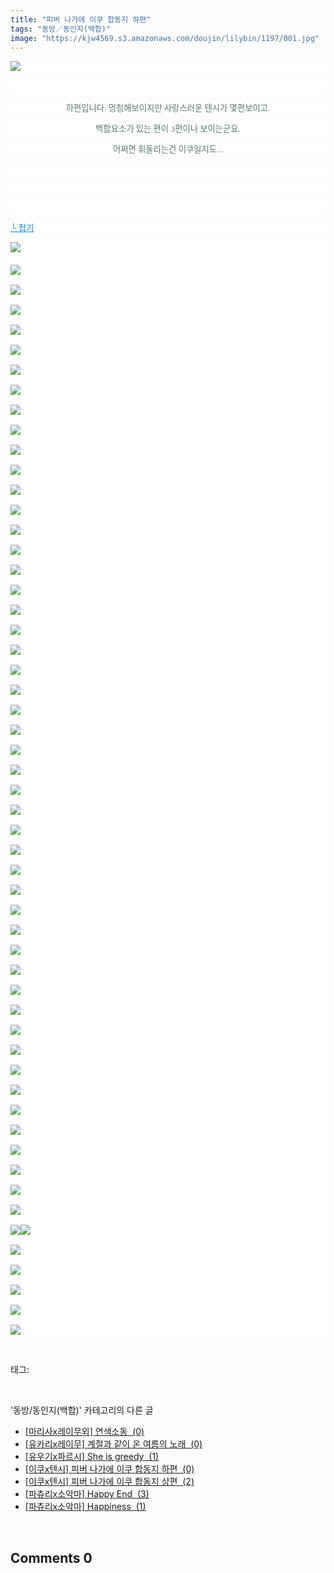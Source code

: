 ```yaml
---
title: "피버 나가에 이쿠 합동지 하편"
tags: "동방／동인지(백합)"
image: "https://kjw4569.s3.amazonaws.com/doujin/lilybin/1197/001.jpg"
---
```

<div class="article">
<div class="area_view">
<p style="text-align: justify; background: white"><img src="{{ site.imgserver3 }}/lilybin/1197/001.jpg"/><span style="color:#557a74; font-family:돋움; font-size:10pt"> 
</span></p><p style="text-align: justify; background: white"> 
 </p><p style="text-align: center; background: white"><span style="color:#557a74; font-family:돋움; font-size:10pt">하편입니다. 멍청해보이지만 사랑스러운 텐시가 몇편보이고.
</span></p><p style="text-align: center; background: white"><span style="color:#557a74; font-family:돋움; font-size:10pt">백합요소가 있는 편이 3편이나 보이는군요.
</span></p><p style="text-align: center; background: white"><span style="color:#557a74; font-family:돋움; font-size:10pt">어쩌면 휘둘리는건 이쿠일지도...
</span></p><p style="text-align: center; background: white"> 
 </p><p style="text-align: justify; background: white"> 
 </p><p style="text-align: justify; background: white"> 
 </p><p style="text-align: justify; background: white"><a href="http://blog.naver.com/PostView.nhn?blogId=cjb0236&amp;logNo=150142894726&amp;parentCategoryNo=&amp;categoryNo=41&amp;viewDate=&amp;isShowPopularPosts=false&amp;from=postView"><span style="color:#0482d6; font-family:돋움; font-size:10pt; text-decoration:underline">└ 접기</span></a><span style="color:#557a74; font-family:돋움; font-size:10pt">
</span></p><p style="text-align: justify; background: white"><img src="{{ site.imgserver3 }}/lilybin/1197/002.jpg"/><span style="color:#557a74; font-family:돋움; font-size:10pt"><br/><br/><img src="{{ site.imgserver3 }}/lilybin/1197/003.jpg"/><br/><br/><img src="{{ site.imgserver3 }}/lilybin/1197/004.jpg"/><br/><br/><img src="{{ site.imgserver3 }}/lilybin/1197/005.jpg"/><br/><br/><img src="{{ site.imgserver3 }}/lilybin/1197/006.jpg"/><br/><br/><img src="{{ site.imgserver3 }}/lilybin/1197/007.jpg"/><br/><br/><img src="{{ site.imgserver3 }}/lilybin/1197/008.jpg"/><br/><br/><img src="{{ site.imgserver3 }}/lilybin/1197/009.jpg"/><br/><br/><img src="{{ site.imgserver3 }}/lilybin/1197/010.jpg"/><br/><br/><img src="{{ site.imgserver3 }}/lilybin/1197/011.jpg"/><br/><br/><img src="{{ site.imgserver3 }}/lilybin/1197/012.jpg"/><br/><br/><img src="{{ site.imgserver3 }}/lilybin/1197/013.jpg"/><br/><br/><img src="{{ site.imgserver3 }}/lilybin/1197/014.jpg"/><br/><br/><img src="{{ site.imgserver3 }}/lilybin/1197/015.jpg"/><br/><br/><img src="{{ site.imgserver3 }}/lilybin/1197/016.jpg"/><br/><br/><img src="{{ site.imgserver3 }}/lilybin/1197/017.jpg"/><br/><br/><img src="{{ site.imgserver3 }}/lilybin/1197/018.jpg"/><br/><br/><img src="{{ site.imgserver3 }}/lilybin/1197/019.jpg"/><br/><br/><img src="{{ site.imgserver3 }}/lilybin/1197/020.jpg"/><br/><br/><img src="{{ site.imgserver3 }}/lilybin/1197/021.jpg"/><br/><br/><img src="{{ site.imgserver3 }}/lilybin/1197/022.jpg"/><br/><br/><img src="{{ site.imgserver3 }}/lilybin/1197/023.jpg"/><br/><br/><img src="{{ site.imgserver3 }}/lilybin/1197/024.jpg"/><br/><br/><img src="{{ site.imgserver3 }}/lilybin/1197/025.jpg"/><br/><br/><img src="{{ site.imgserver3 }}/lilybin/1197/026.jpg"/><br/><br/><img src="{{ site.imgserver3 }}/lilybin/1197/027.jpg"/><br/><br/><img src="{{ site.imgserver3 }}/lilybin/1197/028.jpg"/><br/><br/><img src="{{ site.imgserver3 }}/lilybin/1197/029.jpg"/><br/><br/><img src="{{ site.imgserver3 }}/lilybin/1197/030.jpg"/><br/><br/><img src="{{ site.imgserver3 }}/lilybin/1197/031.jpg"/><br/><br/><img src="{{ site.imgserver3 }}/lilybin/1197/032.jpg"/><br/><br/><img src="{{ site.imgserver3 }}/lilybin/1197/033.jpg"/><br/><br/><img src="{{ site.imgserver3 }}/lilybin/1197/034.jpg"/><br/><br/><img src="{{ site.imgserver3 }}/lilybin/1197/035.jpg"/><br/><br/><img src="{{ site.imgserver3 }}/lilybin/1197/036.jpg"/><br/><br/><img src="{{ site.imgserver3 }}/lilybin/1197/037.jpg"/><br/><br/><img src="{{ site.imgserver3 }}/lilybin/1197/038.jpg"/><br/><br/><img src="{{ site.imgserver3 }}/lilybin/1197/039.jpg"/><br/><br/><img src="{{ site.imgserver3 }}/lilybin/1197/040.jpg"/><br/><br/><img src="{{ site.imgserver3 }}/lilybin/1197/041.jpg"/><br/><br/><img src="{{ site.imgserver3 }}/lilybin/1197/042.jpg"/><br/><br/><img src="{{ site.imgserver3 }}/lilybin/1197/043.jpg"/><br/><br/><img src="{{ site.imgserver3 }}/lilybin/1197/044.jpg"/><br/><br/><img src="{{ site.imgserver3 }}/lilybin/1197/045.jpg"/><br/><br/><img src="{{ site.imgserver3 }}/lilybin/1197/046.jpg"/><br/><br/><img src="{{ site.imgserver3 }}/lilybin/1197/047.jpg"/><br/><br/><img src="{{ site.imgserver3 }}/lilybin/1197/048.jpg"/><br/><br/><img src="{{ site.imgserver3 }}/lilybin/1197/049.jpg"/><br/><br/><img src="{{ site.imgserver3 }}/lilybin/1197/050.jpg"/><br/><br/><img src="{{ site.imgserver3 }}/lilybin/1197/051.jpg"/><img src="{{ site.imgserver3 }}/lilybin/1197/052.jpg"/><br/><br/><img src="{{ site.imgserver3 }}/lilybin/1197/053.jpg"/><br/><br/><img src="{{ site.imgserver3 }}/lilybin/1197/054.jpg"/><br/><br/><img src="{{ site.imgserver3 }}/lilybin/1197/055.jpg"/><br/><br/><img src="{{ site.imgserver3 }}/lilybin/1197/056.jpg"/><br/><br/><img src="{{ site.imgserver3 }}/lilybin/1197/057.jpg"/>
</span></p>
</div></div><br/>
<div class="tagTrail">
<p>태그: </p>
<ul>
</ul>
</div><br/>
<div class="another">
<p>'동방/동인지(백합)' 카테고리의 다른 글</p>
<ul>
<li><a href="/lilybin_1200">
[마리사x레이무외] 연색소동  (0)
</a></li>
<li><a href="/lilybin_1199">
[유카리x레이무] 계절과 같이 온 여름의 노래  (0)
</a></li>
<li><a href="/lilybin_1198">
[유우기x파르시] She is greedy  (1)
</a></li>
<li><a href="/lilybin_1197">
[이쿠x텐시] 피버 나가에 이쿠 합동지 하편  (0)
</a></li>
<li><a href="/lilybin_1196">
[이쿠x텐시] 피버 나가에 이쿠 합동지 상편  (2)
</a></li>
<li><a href="/lilybin_1195">
[파츄리x소악마] Happy End  (3)
</a></li>
<li><a href="/lilybin_1194">
[파츄리x소악마] Happiness  (1)
</a></li>
</ul>
</div><br/>
<div class="comment">
<h2 class="bold">Comments <span id="commentCount1197">0</span></h2>
<div style="clear:both;">
<div id="entry1197Comment" style="display:block">
</div>
</div>
</div><br/>
<br/>
<p id="refer"></p>
<br/>

